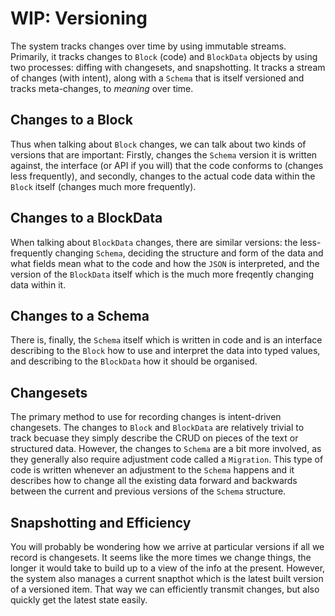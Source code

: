# WIP: Versioning

The system tracks changes over time by using immutable streams. Primarily, it tracks changes to `Block` (code) and `BlockData` objects by using two processes: diffing with changesets, and snapshotting. It tracks a stream of changes (with intent), along with a `Schema` that is itself versioned and tracks meta-changes, to *meaning* over time.

## Changes to a Block

Thus when talking about `Block` changes, we can talk about two kinds of versions that are important: Firstly, changes the `Schema` version it is written against, the interface (or API if you will) that the code conforms to (changes less frequently), and secondly, changes to the actual code data within the `Block` itself (changes much more frequently).

## Changes to a BlockData

When talking about `BlockData` changes, there are similar versions: the less-frequently changing `Schema`, deciding the structure and form of the data and what fields mean what to the code and how the `JSON` is interpreted, and the version of the `BlockData` itself which is the much more freqently changing data within it.

## Changes to a Schema

There is, finally, the `Schema` itself which is written in code and is an interface describing to the `Block` how to use and interpret the data into typed values, and describing to the `BlockData` how it should be organised.

## Changesets

The primary method to use for recording changes is intent-driven changesets. The changes to `Block` and `BlockData` are relatively trivial to track becuase they simply describe the CRUD on pieces of the text or structured data. However, the changes to `Schema` are a bit more involved, as they generally also require adjustment code called a `Migration`. This type of code is written whenever an adjustment to the `Schema` happens and it describes how to change all the existing data forward and backwards between the current and previous versions of the `Schema` structure.

## Snapshotting and Efficiency

You will probably be wondering how we arrive at particular versions if all we record is changesets. It seems like the more times we change things, the longer it would take to build up to a view of the info at the present. However, the system also manages a current snapthot which is the latest built version of a versioned item. That way we can efficiently transmit changes, but also quickly get the latest state easily.

